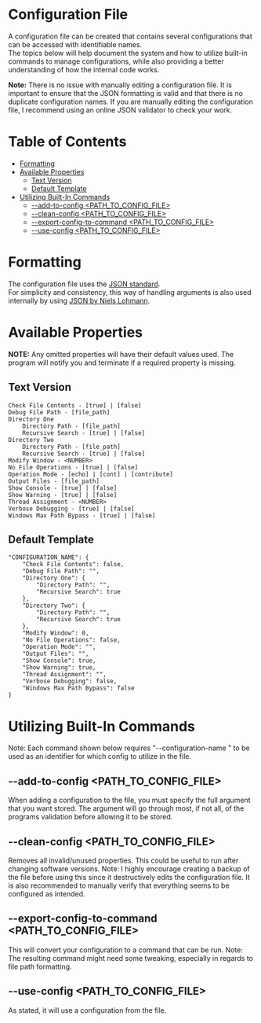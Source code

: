 # Configuration File <!-- omit in toc -->
A configuration file can be created that contains several configurations that can be accessed with identifiable names.  
The topics below will help document the system and how to utilize built-in commands to manage configurations, while also providing a better understanding of how the internal code works.

**Note:** There is no issue with manually editing a configuration file. It is important to ensure that the JSON formatting is valid and that there is no duplicate configuration names. If you are manually editing the configuration file, I recommend using an online JSON validator to check your work.


# Table of Contents <!-- omit in toc -->
- [Formatting](#formatting)
- [Available Properties](#available-properties)
	- [Text Version](#text-version)
	- [Default Template](#default-template)
- [Utilizing Built-In Commands](#utilizing-built-in-commands)
	- [--add-to-config <PATH_TO_CONFIG_FILE>](#--add-to-config-path_to_config_file)
	- [--clean-config <PATH_TO_CONFIG_FILE>](#--clean-config-path_to_config_file)
	- [--export-config-to-command <PATH_TO_CONFIG_FILE>](#--export-config-to-command-path_to_config_file)
	- [--use-config <PATH_TO_CONFIG_FILE>](#--use-config-path_to_config_file)

# Formatting
The configuration file uses the [JSON standard](https://www.json.org/json-en.html).  
For simplicity and consistency, this way of handling arguments is also used internally by using [JSON by Niels Lohmann](https://github.com/nlohmann/json).

# Available Properties
**NOTE:** Any omitted properties will have their default values used. The program will notify you and terminate if a required property is missing.

## Text Version
	Check File Contents - [true] | [false]
	Debug File Path - [file_path]
	Directory One
		Directory Path - [file_path]
		Recursive Search - [true] | [false]
	Directory Two
		Directory Path - [file_path]
		Recursive Search - [true] | [false]
	Modify Window - <NUMBER>
	No File Operations - [true] | [false]
	Operation Mode - [echo] | [cont] | [contribute]
	Output Files - [file_path]
	Show Console - [true] | [false]
	Show Warning - [true] | [false]
	Thread Assignment - <NUMBER>
	Verbose Debugging - [true] | [false]
	Windows Max Path Bypass - [true] | [false]

## Default Template
    "CONFIGURATION_NAME": {
        "Check File Contents": false,
        "Debug File Path": "",
        "Directory One": {
            "Directory Path": "",
            "Recursive Search": true
        },
        "Directory Two": {
            "Directory Path": "",
            "Recursive Search": true
        },
        "Modify Window": 0,
        "No File Operations": false,
        "Operation Mode": "",
        "Output Files": "",
        "Show Console": true,
        "Show Warning": true,
        "Thread Assignment": "",
		"Verbose Debugging": false,
        "Windows Max Path Bypass": false
    }

# Utilizing Built-In Commands
Note: Each command shown below requires "--configuration-name <NAME>" to be used as an identifier for which config to utilize in the file.

## --add-to-config <PATH_TO_CONFIG_FILE>  
When adding a configuration to the file, you must specify the full argument that you want stored.
The argument will go through most, if not all, of the programs validation before allowing it to be stored.
## --clean-config <PATH_TO_CONFIG_FILE>  
Removes all invalid/unused properties.
This could be useful to run after changing software versions.
Note: I highly encourage creating a backup of the file before using this since it destructively edits the configuration file. It is also recommended to manually verify that everything seems to be configured as intended.
## --export-config-to-command <PATH_TO_CONFIG_FILE> 
This will convert your configuration to a command that can be run. 
Note: The resulting command might need some tweaking, especially in regards to file path formatting.
## --use-config <PATH_TO_CONFIG_FILE>  
As stated, it will use a configuration from the file.